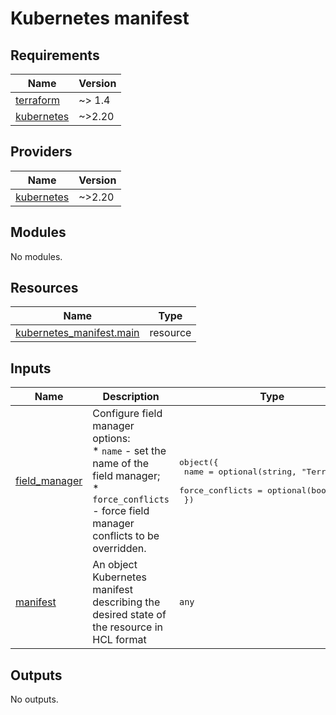 # Kubernetes manifest
<!-- BEGIN_TF_DOCS -->
## Requirements

| Name | Version |
|------|---------|
| <a name="requirement_terraform"></a> [terraform](#requirement\_terraform) | ~> 1.4 |
| <a name="requirement_kubernetes"></a> [kubernetes](#requirement\_kubernetes) | ~>2.20 |

## Providers

| Name | Version |
|------|---------|
| <a name="provider_kubernetes"></a> [kubernetes](#provider\_kubernetes) | ~>2.20 |

## Modules

No modules.

## Resources

| Name | Type |
|------|------|
| [kubernetes_manifest.main](https://registry.terraform.io/providers/hashicorp/kubernetes/latest/docs/resources/manifest) | resource |

## Inputs

| Name | Description | Type | Default | Required |
|------|-------------|------|---------|:--------:|
| <a name="input_field_manager"></a> [field\_manager](#input\_field\_manager) | Configure field manager options:<br>    * `name` - set the name of the field manager;<br>    * `force_conflicts` - force field manager conflicts to be overridden. | <pre>object({<br>    name            = optional(string, "Terraform")<br>    force_conflicts = optional(bool, true)<br>  })</pre> | `{}` | no |
| <a name="input_manifest"></a> [manifest](#input\_manifest) | An object Kubernetes manifest describing the desired state of the resource in HCL format | `any` | n/a | yes |

## Outputs

No outputs.
<!-- END_TF_DOCS -->
